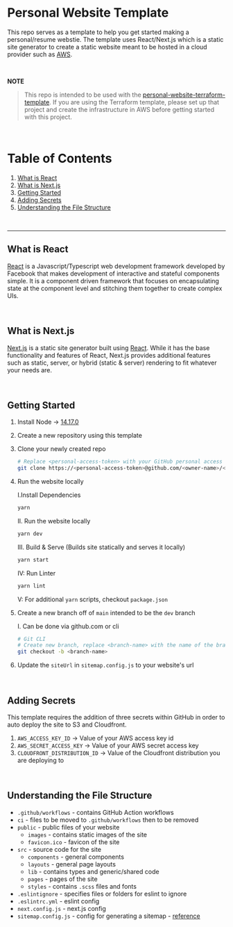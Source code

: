 # Personal Website Template

This repo serves as a template to help you get started making a personal/resume webstie. The template uses React/Next.js which is a static site generator to create a static website meant to be hosted in a cloud provider such as [AWS](https://aws.amazon.com/).

<br/>

**NOTE**
> This repo is intended to be used with the [personal-website-terraform-template](https://github.com/SSouik/personal-website-terraform-template). If you are using the Terraform template, please set up that project and create the infrastructure in AWS before getting started with this project.

<br/>

# Table of Contents
1. [What is React](#what-is-react)
2. [What is Next.js](#what-is-nextjs)
3. [Getting Started](#getting-started)
4. [Adding Secrets](#adding-secrets)
5. [Understanding the File Structure](#understanding-the-file-structure)


<br/>
<hr/>

## What is React
[React](https://reactjs.org/) is a Javascript/Typescript web development framework developed by Facebook that makes development of interactive and stateful components simple. It is a component driven framework that focuses on encapsulating state at the component level and stitching them together to create complex UIs.

<br/>

## What is Next.js
[Next.js](https://nextjs.org/) is a static site generator built using [React](https://reactjs.org/). While it has the base functionality and features of React, Next.js provides additional features such as static, server, or hybrid (static & server) rendering to fit whatever your needs are.

<br/>

## Getting Started
1. Install Node -> [14.17.0](https://nodejs.org/download/release/v14.17.0/)

2. Create a new repository using this template

3. Clone your newly created repo
    ```bash
    # Replace <personal-access-token> with your GitHub personal access token
    git clone https://<personal-access-token>@github.com/<owner-name>/<repo-name>.git
    ```

4. Run the website locally
    
    I.Install Dependencies
    ```bash
    yarn
    ```

    II. Run the website locally
    ```bash
    yarn dev
    ```

    III. Build & Serve (Builds site statically and serves it locally)
    ```bash
    yarn start
    ```

    IV: Run Linter
    ```bash
    yarn lint
    ```

    V: For additional `yarn` scripts, checkout `package.json`

5. Create a new branch off of `main` intended to be the `dev` branch
    
    I. Can be done via github.com or cli
    ```bash
    # Git CLI
    # Create new branch, replace <branch-name> with the name of the branch
    git checkout -b <branch-name>
    ```
6. Update the `siteUrl` in `sitemap.config.js` to your website's url

<br/>


## Adding Secrets
This template requires the addition of three secrets within GitHub in order to auto deploy
the site to S3 and Cloudfront.
1. `AWS_ACCESS_KEY_ID` -> Value of your AWS access key id
2. `AWS_SECRET_ACCESS_KEY` -> Value of your AWS secret access key
3. `CLOUDFRONT_DISTRIBUTION_ID` -> Value of the Cloudfront distribution you are deploying to

<br/>

## Understanding the File Structure
- `.github/workflows` - contains GitHub Action workflows
- `ci` - files to be moved to `.github/workflows` then to be removed
- `public` - public files of your website
    - `images` - contains static images of the site
    - `favicon.ico` - favicon of the site
- `src` - source code for the site
    - `components` - general components
    - `layouts` - general page layouts
    - `lib` - contains types and generic/shared code
    - `pages` - pages of the site
    - `styles` - contains `.scss` files and fonts
- `.eslintignore` - specifies files or folders for eslint to ignore
- `.eslintrc.yml` - eslint config
- `next.config.js` - next.js config
- `sitemap.config.js` - config for generating a sitemap - [reference](https://www.npmjs.com/package/next-sitemap)
